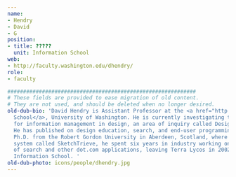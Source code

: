 ```yaml
---
name:
- Hendry
- David
- G
position:
- title: ?????
  unit: Information School
web:
- http://faculty.washington.edu/dhendry/
role:
- faculty

############################################################
# These fields are provided to ease migration of old content.
# They are not used, and should be deleted when no longer desired.
old-dub-bio: 'David Hendry is Assistant Professor at the <a href="http://www.ischool.washington.edu/">Information
  School</a>, University of Washington. He is currently investigating tools and practices
  for information management in design, an area of inquiry called Design Informatics.
  He has published on design education, search, and end-user programming. After his
  Ph.D. from the Robert Gordon University in Aberdeen, Scotland, where he built a
  system called SketchTrieve, he spent six years in industry working on the usability
  of search and other dot.com applications, leaving Terra Lycos in 2002 to join the
  Information School. '
old-dub-photo: icons/people/dhendry.jpg
---
```

